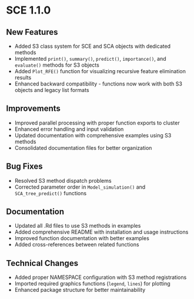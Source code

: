 # SCE 1.1.0

## New Features
* Added S3 class system for SCE and SCA objects with dedicated methods
* Implemented `print()`, `summary()`, `predict()`, `importance()`, and `evaluate()` methods for S3 objects
* Added `Plot_RFE()` function for visualizing recursive feature elimination results
* Enhanced backward compatibility - functions now work with both S3 objects and legacy list formats

## Improvements
* Improved parallel processing with proper function exports to cluster
* Enhanced error handling and input validation
* Updated documentation with comprehensive examples using S3 methods
* Consolidated documentation files for better organization

## Bug Fixes
* Resolved S3 method dispatch problems
* Corrected parameter order in `Model_simulation()` and `SCA_tree_predict()` functions

## Documentation
* Updated all .Rd files to use S3 methods in examples
* Added comprehensive README with installation and usage instructions
* Improved function documentation with better examples
* Added cross-references between related functions

## Technical Changes
* Added proper NAMESPACE configuration with S3 method registrations
* Imported required graphics functions (`legend`, `lines`) for plotting
* Enhanced package structure for better maintainability 